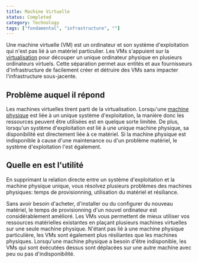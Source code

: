 ```yaml
---
title: Machine Virtuelle
status: Completed
category: Technology
tags: ["fondamental", "infrastructure", ""]
---
```


Une machine virtuelle (VM) est un ordinateur et son système d'exploitation
qui n'est pas lié à un matériel particulier.
Les VMs s'appuient sur la [virtualisation](/fr/virtualization/) pour découper un unique ordinateur physique en plusieurs ordinateurs virtuels.
Cette séparation permet aux entités et aux fournisseurs d'infrastructure de
facilement créer et détruire des VMs sans impacter l'infrastructure sous-jacente.

## Problème auquel il répond

Les machines virtuelles tirent parti de la virtualisation.
Lorsqu'une [machine physique](/fr/bare-metal-machine/) est liée à un unique système d'exploitation,
la manière donc les ressources peuvent être utilisées est en quelque sorte limitée.
De plus, lorsqu'un système d'exploitation est lié à une unique machine physique,
sa disponibilité est directement liée à ce matériel.
Si la machine physique est indisponible à cause d'une maintenance ou d'un problème matériel, le système d'exploitation l'est également.

## Quelle en est l'utilité

En supprimant la relation directe entre un système d'exploitation et la machine physique unique,
vous résolvez plusieurs problèmes des machines physiques:
temps de provisionning, utilisation du matériel et résiliance.

Sans avoir besoin d'acheter, d'installer ou du configurer du nouveau matériel, le temps de provisionning d'un nouvel ordinateur est considérablement amélioré.
Les VMs vous permettent de mieux utiliser vos ressources matérielles existantes
en plaçant plusieurs machines virtuelles sur une seule machine physique.
N'étant pas lié à une machine physique particulière, les VMs sont également plus
résiliantes que les machines physiques.
Lorsqu'une machine physique a besoin d'être indisponible,
les VMs qui sont éxécutées dessus sont déplacées sur une autre machine avec peu
ou pas d'indisponibilité.
